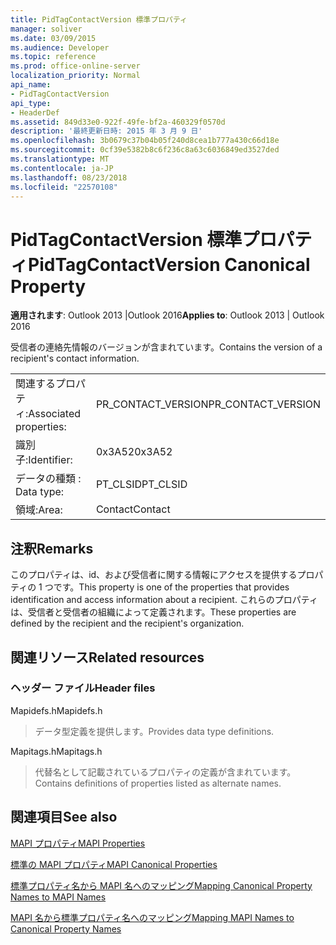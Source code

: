 ```yaml
---
title: PidTagContactVersion 標準プロパティ
manager: soliver
ms.date: 03/09/2015
ms.audience: Developer
ms.topic: reference
ms.prod: office-online-server
localization_priority: Normal
api_name:
- PidTagContactVersion
api_type:
- HeaderDef
ms.assetid: 849d33e0-922f-49fe-bf2a-460329f0570d
description: '最終更新日時: 2015 年 3 月 9 日'
ms.openlocfilehash: 3b0679c37b04b05f240d8cea1b777a430c66d18e
ms.sourcegitcommit: 0cf39e5382b8c6f236c8a63c6036849ed3527ded
ms.translationtype: MT
ms.contentlocale: ja-JP
ms.lasthandoff: 08/23/2018
ms.locfileid: "22570108"
---
```

# <a name="pidtagcontactversion-canonical-property"></a><span data-ttu-id="85993-103">PidTagContactVersion 標準プロパティ</span><span class="sxs-lookup"><span data-stu-id="85993-103">PidTagContactVersion Canonical Property</span></span>

  
  
<span data-ttu-id="85993-104">**適用されます**: Outlook 2013 |Outlook 2016</span><span class="sxs-lookup"><span data-stu-id="85993-104">**Applies to**: Outlook 2013 | Outlook 2016</span></span> 
  
<span data-ttu-id="85993-105">受信者の連絡先情報のバージョンが含まれています。</span><span class="sxs-lookup"><span data-stu-id="85993-105">Contains the version of a recipient's contact information.</span></span>
  
|||
|:-----|:-----|
|<span data-ttu-id="85993-106">関連するプロパティ:</span><span class="sxs-lookup"><span data-stu-id="85993-106">Associated properties:</span></span>  <br/> |<span data-ttu-id="85993-107">PR_CONTACT_VERSION</span><span class="sxs-lookup"><span data-stu-id="85993-107">PR_CONTACT_VERSION</span></span>  <br/> |
|<span data-ttu-id="85993-108">識別子:</span><span class="sxs-lookup"><span data-stu-id="85993-108">Identifier:</span></span>  <br/> |<span data-ttu-id="85993-109">0x3A52</span><span class="sxs-lookup"><span data-stu-id="85993-109">0x3A52</span></span>  <br/> |
|<span data-ttu-id="85993-110">データの種類 : </span><span class="sxs-lookup"><span data-stu-id="85993-110">Data type:</span></span>  <br/> |<span data-ttu-id="85993-111">PT_CLSID</span><span class="sxs-lookup"><span data-stu-id="85993-111">PT_CLSID</span></span>  <br/> |
|<span data-ttu-id="85993-112">領域:</span><span class="sxs-lookup"><span data-stu-id="85993-112">Area:</span></span>  <br/> |<span data-ttu-id="85993-113">Contact</span><span class="sxs-lookup"><span data-stu-id="85993-113">Contact</span></span>  <br/> |
   
## <a name="remarks"></a><span data-ttu-id="85993-114">注釈</span><span class="sxs-lookup"><span data-stu-id="85993-114">Remarks</span></span>

<span data-ttu-id="85993-115">このプロパティは、id、および受信者に関する情報にアクセスを提供するプロパティの 1 つです。</span><span class="sxs-lookup"><span data-stu-id="85993-115">This property is one of the properties that provides identification and access information about a recipient.</span></span> <span data-ttu-id="85993-116">これらのプロパティは、受信者と受信者の組織によって定義されます。</span><span class="sxs-lookup"><span data-stu-id="85993-116">These properties are defined by the recipient and the recipient's organization.</span></span>
  
## <a name="related-resources"></a><span data-ttu-id="85993-117">関連リソース</span><span class="sxs-lookup"><span data-stu-id="85993-117">Related resources</span></span>

### <a name="header-files"></a><span data-ttu-id="85993-118">ヘッダー ファイル</span><span class="sxs-lookup"><span data-stu-id="85993-118">Header files</span></span>

<span data-ttu-id="85993-119">Mapidefs.h</span><span class="sxs-lookup"><span data-stu-id="85993-119">Mapidefs.h</span></span>
  
> <span data-ttu-id="85993-120">データ型定義を提供します。</span><span class="sxs-lookup"><span data-stu-id="85993-120">Provides data type definitions.</span></span>
    
<span data-ttu-id="85993-121">Mapitags.h</span><span class="sxs-lookup"><span data-stu-id="85993-121">Mapitags.h</span></span>
  
> <span data-ttu-id="85993-122">代替名として記載されているプロパティの定義が含まれています。</span><span class="sxs-lookup"><span data-stu-id="85993-122">Contains definitions of properties listed as alternate names.</span></span>
    
## <a name="see-also"></a><span data-ttu-id="85993-123">関連項目</span><span class="sxs-lookup"><span data-stu-id="85993-123">See also</span></span>



[<span data-ttu-id="85993-124">MAPI プロパティ</span><span class="sxs-lookup"><span data-stu-id="85993-124">MAPI Properties</span></span>](mapi-properties.md)
  
[<span data-ttu-id="85993-125">標準の MAPI プロパティ</span><span class="sxs-lookup"><span data-stu-id="85993-125">MAPI Canonical Properties</span></span>](mapi-canonical-properties.md)
  
[<span data-ttu-id="85993-126">標準プロパティ名から MAPI 名へのマッピング</span><span class="sxs-lookup"><span data-stu-id="85993-126">Mapping Canonical Property Names to MAPI Names</span></span>](mapping-canonical-property-names-to-mapi-names.md)
  
[<span data-ttu-id="85993-127">MAPI 名から標準プロパティ名へのマッピング</span><span class="sxs-lookup"><span data-stu-id="85993-127">Mapping MAPI Names to Canonical Property Names</span></span>](mapping-mapi-names-to-canonical-property-names.md)

